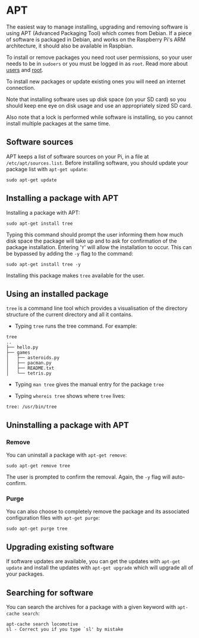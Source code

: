 # APT

The easiest way to manage installing, upgrading and removing software is using APT (Advanced Packaging Tool) which comes from Debian. If a piece of software is packaged in Debian, and works on the Raspberry Pi's ARM architecture, it should also be available in Raspbian.

To install or remove packages you need root user permissions, so your user needs to be in ```sudoers``` or you must be logged in as ```root```. Read more about [users](../../users.md) and [root](../../root.md).

To install new packages or update existing ones you will need an internet connection.

Note that installing software uses up disk space (on your SD card) so you should keep ene eye on disk usage and use an appropriately sized SD card.

Also note that a lock is performed while software is installing, so you cannot install multiple packages at the same time.

## Software sources

APT keeps a list of software sources on your Pi, in a file at  ```/etc/apt/sources.list```. Before installing software, you should update your package list with ```apt-get update```:

```
sudo apt-get update
```

## Installing a package with APT

Installing a package with APT:

```
sudo apt-get install tree
```
    
Typing this command should prompt the user informing them how much disk space the package will take up and to ask for confirmation of the package installation. Entering '```Y```' will allow the installation to occur. This can be bypassed by adding the ```-y``` flag to the command:

```
sudo apt-get install tree -y
```

Installing this package makes ```tree``` available for the user.

## Using an installed package

```tree``` is a command line tool which provides a visualisation of the directory structure of the current directory and all it contains.

- Typing ```tree``` runs the tree command. For example:

```
tree
..
├── hello.py
├── games
│   ├── asteroids.py
│   ├── pacman.py
│   ├── README.txt
│   └── tetris.py

```
 
- Typing ```man tree``` gives the manual entry for the package ```tree```

- Typing ```whereis tree``` shows where ```tree``` lives:

```
tree: /usr/bin/tree
```
    
## Uninstalling a package with APT
    
### Remove

You can uninstall a package with ```apt-get remove```:

```
sudo apt-get remove tree
```
    
The user is prompted to confirm the removal. Again, the ```-y``` flag will auto-confirm.

### Purge

You can also choose to completely remove the package and its associated configuration files with ```apt-get purge```:

```
sudo apt-get purge tree
```
    
## Upgrading existing software

If software updates are available, you can get the updates with ```apt-get update``` and install the updates with ```apt-get upgrade``` which will upgrade all of your packages.

## Searching for software

You can search the archives for a package with a given keyword with ```apt-cache search```:
    
```
apt-cache search locomotive
sl - Correct you if you type `sl' by mistake
```
